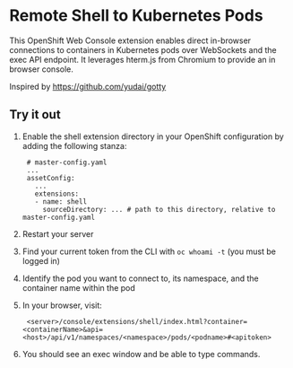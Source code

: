 # Remote Shell to Kubernetes Pods

This OpenShift Web Console extension enables direct in-browser connections to containers in Kubernetes pods over WebSockets and the exec API endpoint. It leverages hterm.js from Chromium to provide an in browser console.

Inspired by https://github.com/yudai/gotty

## Try it out

1. Enable the shell extension directory in your OpenShift configuration by adding the following stanza:

        # master-config.yaml
        ...
        assetConfig:
          ...
          extensions:
          - name: shell
            sourceDirectory: ... # path to this directory, relative to master-config.yaml

2. Restart your server
3. Find your current token from the CLI with `oc whoami -t` (you must be logged in)
4. Identify the pod you want to connect to, its namespace, and the container name within the pod
5. In your browser, visit:

        <server>/console/extensions/shell/index.html?container=<containerName>&api=<host>/api/v1/namespaces/<namespace>/pods/<podname>#<apitoken>

6. You should see an exec window and be able to type commands.